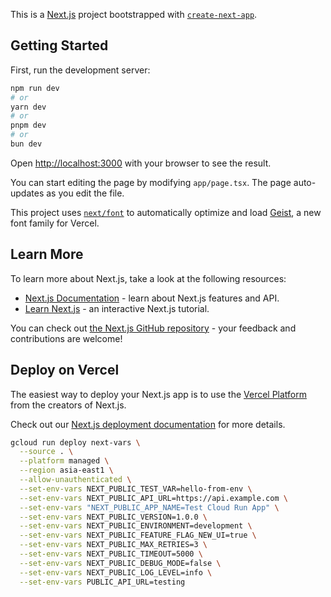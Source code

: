 This is a [Next.js](https://nextjs.org) project bootstrapped with [`create-next-app`](https://nextjs.org/docs/app/api-reference/cli/create-next-app).

## Getting Started

First, run the development server:

```bash
npm run dev
# or
yarn dev
# or
pnpm dev
# or
bun dev
```

Open [http://localhost:3000](http://localhost:3000) with your browser to see the result.

You can start editing the page by modifying `app/page.tsx`. The page auto-updates as you edit the file.

This project uses [`next/font`](https://nextjs.org/docs/app/building-your-application/optimizing/fonts) to automatically optimize and load [Geist](https://vercel.com/font), a new font family for Vercel.

## Learn More

To learn more about Next.js, take a look at the following resources:

- [Next.js Documentation](https://nextjs.org/docs) - learn about Next.js features and API.
- [Learn Next.js](https://nextjs.org/learn) - an interactive Next.js tutorial.

You can check out [the Next.js GitHub repository](https://github.com/vercel/next.js) - your feedback and contributions are welcome!

## Deploy on Vercel

The easiest way to deploy your Next.js app is to use the [Vercel Platform](https://vercel.com/new?utm_medium=default-template&filter=next.js&utm_source=create-next-app&utm_campaign=create-next-app-readme) from the creators of Next.js.

Check out our [Next.js deployment documentation](https://nextjs.org/docs/app/building-your-application/deploying) for more details.

```bash
gcloud run deploy next-vars \
  --source . \
  --platform managed \
  --region asia-east1 \
  --allow-unauthenticated \
  --set-env-vars NEXT_PUBLIC_TEST_VAR=hello-from-env \
  --set-env-vars NEXT_PUBLIC_API_URL=https://api.example.com \
  --set-env-vars "NEXT_PUBLIC_APP_NAME=Test Cloud Run App" \
  --set-env-vars NEXT_PUBLIC_VERSION=1.0.0 \
  --set-env-vars NEXT_PUBLIC_ENVIRONMENT=development \
  --set-env-vars NEXT_PUBLIC_FEATURE_FLAG_NEW_UI=true \
  --set-env-vars NEXT_PUBLIC_MAX_RETRIES=3 \
  --set-env-vars NEXT_PUBLIC_TIMEOUT=5000 \
  --set-env-vars NEXT_PUBLIC_DEBUG_MODE=false \
  --set-env-vars NEXT_PUBLIC_LOG_LEVEL=info \
  --set-env-vars PUBLIC_API_URL=testing
```
